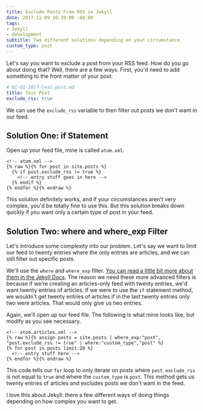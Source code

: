 ```yaml
---
title: Exclude Posts From RSS in Jekyll
date: 2017-11-09 10:39:00 -06:00
tags:
- Jekyll
- development
subtitle: Two different solutions depending on your circumstance
custom_type: post
---
```


Let's say you want to exclude a post from your RSS feed. How do you go about doing that? Well, there are a few ways. First, you'd need to add something to the front matter of your post:

```yaml
# 01-01-2017-test-post.md
title: Test Post
exclude_rss: true
```

We can use the `exclude_rss` variable to then filter out posts we don't want in our feed.

## Solution One: if Statement

Open up your feed file, mine is called `atom.xml`.

```liquid
<!-- atom.xml -->
{% raw %}{% for post in site.posts %}
  {% if post.exclude_rss != true %}
    <!-- entry stuff goes in here -->
  {% endif %}
{% endfor %}{% endraw %}
```

This solution definitely works, and if your circumstances aren't very complex, you'd be totally fine to use this. But this solution breaks down quickly if you want only a certain type of post in your feed.

## Solution Two: where and where_exp Filter

Let's introduce some complexity into our problem. Let's say we want to limit our feed to twenty entries where the only entries are articles, and we can still filter out specific posts.

We'll use the `where` and `where_exp` filter. [You can read a little bit more about them in the Jekyll Docs](https://jekyllrb.com/docs/templates/). The reason we need these more advanced filters is because if we're creating an articles-only feed with twenty entries, we'd want twenty entries of articles. If we were to use the `if` statement method, we wouldn't get twenty entries of articles if in the last twenty entries only two were articles. That would only give us two entries.

Again, we'll open up our feed file. The following is what mine looks like, but modify as you see necessary.

```liquid
<!-- atom.articles.xml -->
{% raw %}{% assign posts = site.posts | where_exp:"post", "post.exclude_rss != true" | where:"custom_type","post" %}
{% for post in posts limit:20 %}
  <!-- entry stuff here -->
{% endfor %}{% endraw %}
```

This code tells our `for` loop to only iterate on posts where `post.exclude_rss ` is not equal to `true` and where the `custom_type` is `post`. This method gets us twenty entries of articles and excludes posts we don't want in the feed.

I love this about Jekyll: there a few different ways of doing things depending on how complex you want to get.
